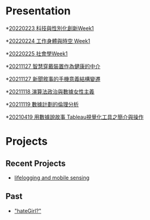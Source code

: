 # Presentation
*[20220223 科技與性別化創新Week1]()

*[20220224 工作身體與時空 Week1](0)

*[20220225 社會學Week1](https://docs.google.com/presentation/d/e/2PACX-1vSQ8vcwdHozu22SjXPnPdOTtiPvK3JiCkPFi1Rdc5_4R4nxC01ODg7HePc9DIPIS1xfr_C5r2shEqzp/pub?start=false&loop=false&delayms=3000)

*[20211127 智慧穿戴裝置作為健康的中介]()

*[20211127 新聞敘事的手機意義結構變遷]()

*[20211118 演算法政治與數據女性主義]()

*[20211119 數據計劃的倫理分析]()

*[20210419 用數據說故事 Tableau視覺化工具之簡介與操作]()


# Projects

## Recent Projects
* [lifelogging and mobile sensing]()

## Past
* ["hateGirl?"]()

